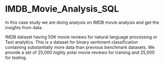 # IMDB_Movie_Analysis_SQL
In this case study we are doing analysis on IMDB movie analysis and get the insights from data.

IMDB dataset having 50K movie reviews for natural language processing or Text analytics.
This is a dataset for binary sentiment classification containing substantially more data than previous benchmark datasets. We provide a set of 25,000 highly polar movie reviews for training and 25,000 for testing.
